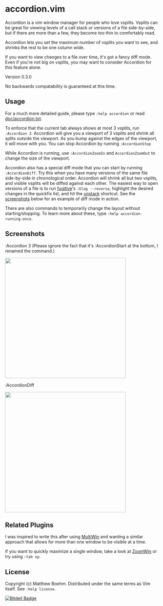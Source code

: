 accordion.vim
=============

Accordion is a vim window manager for people who love vsplits. Vsplits can be great for viewing levels of a call stack or versions of a file side-by-side, but if there are more than a few, they become too thin to comfortably read.

Accordion lets you set the maximum number of vsplits you want to see, and shrinks the rest to be one column wide. 

If you want to view changes to a file over time, it's got a fancy diff mode. Even if you're not big on vsplits, you may want to consider Accordion for this feature alone.

Version 0.3.0

No backwards compatability is guaranteed at this time.


Usage
-----
For a much more detailed guide, please type `:help accordion` or read [doc/accordion.txt](doc/accordion.txt).

To enforce that the current tab always shows at most 3 vsplits, run `:Accordion 3`. Accordion will give you a viewport of 3 vsplits and shrink all splits outside the viewport. As you bump against the edges of the viewport, it will move with you. You can stop Accordion by running `:AccordionStop`

While Accordion is running, use `:AccordionZoomIn` and `AccordionZoomOut` to change the size of the viewport.

Accordion also has a special diff mode that you can start by running `:AccordionDiff`.
Try this when you have many versions of the same file side-by-side in chronological order.
Accordion will shrink all but two vsplits, and visible vsplits will be diffed against each other.
The easiest way to open versions of a file is to run [fugitive](https://github.com/tpope/vim-fugitive)'s `:Glog --reverse`, highlight the desired changes in the quickfix list, and hit the [unstack](https://github.com/mattboehm/vim-unstack) shortcut.
See the [screenshots](#Screenshots) below for an example of diff mode in action.

There are also commands to temporarily change the layout without starting/stopping. To learn more about these, type `:help accordion-running-once`.

Screenshots
-----------

:Accordion 3
(Please ignore the fact that it's :AccordionStart at the bottom, I renamed the command.)

[<img src="http://i.imgur.com/POkMUNv.gif" width="395"/>](http://i.imgur.com/POkMUNv.gif)

:AccordionDiff

[<img src="http://i.imgur.com/6N9haPt.gif" width="395"/>](http://i.imgur.com/6N9haPt.gif)

Related Plugins
---------------
I was inspired to write this after using [MultiWin](http://www.vim.org/scripts/script.php?script_id=1083) and wanting a similar approach that allows for more than one window to be visible at a time.

If you want to quickly maximize a single window, take a look at [ZoomWin](http://www.vim.org/scripts/script.php?script_id=508) or try using `:tab sp`.

License
-------
Copyright (c) Matthew Boehm.  Distributed under the same terms as Vim itself.
See `:help license`.


[![Bitdeli Badge](https://d2weczhvl823v0.cloudfront.net/mattboehm/vim-accordion/trend.png)](https://bitdeli.com/free "Bitdeli Badge")

